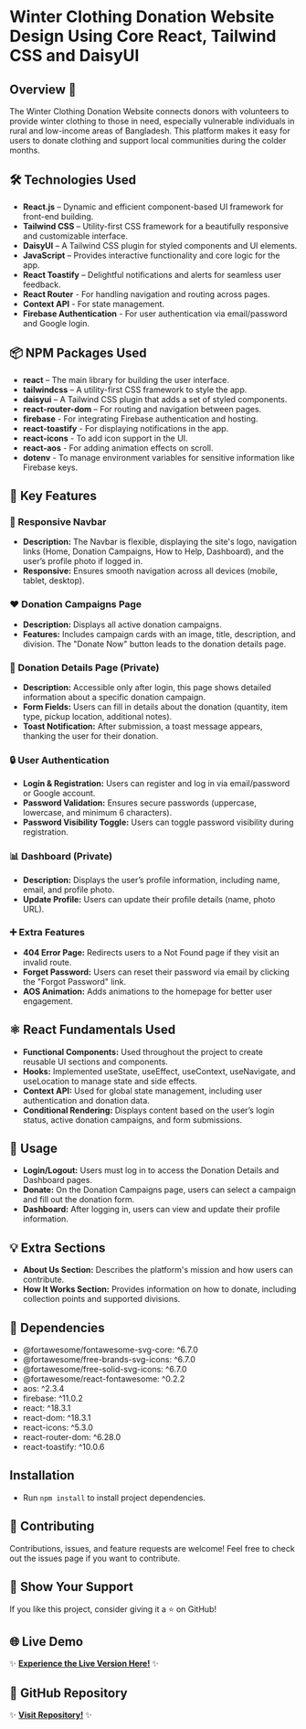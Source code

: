 # Winter Clothing Donation Website Design Using Core React, Tailwind CSS and DaisyUI

## Overview 🌟
The Winter Clothing Donation Website connects donors with volunteers to provide winter clothing to those in need, especially vulnerable individuals in rural and low-income areas of Bangladesh. This platform makes it easy for users to donate clothing and support local communities during the colder months.

## 🛠️ Technologies Used
- **React.js** – Dynamic and efficient component-based UI framework for front-end building.
- **Tailwind CSS** – Utility-first CSS framework for a beautifully responsive and customizable interface.
- **DaisyUI** – A Tailwind CSS plugin for styled components and UI elements.
- **JavaScript** – Provides interactive functionality and core logic for the app.
- **React Toastify** – Delightful notifications and alerts for seamless user feedback.
- **React Router** - For handling navigation and routing across pages.
- **Context API** - For state management.
- **Firebase Authentication** - For user authentication via email/password and Google login.

## 📦 NPM Packages Used
- **react** – The main library for building the user interface.
- **tailwindcss** – A utility-first CSS framework to style the app.
- **daisyui** – A Tailwind CSS plugin that adds a set of styled components.
- **react-router-dom** – For routing and navigation between pages.
- **firebase** - For integrating Firebase authentication and hosting.
- **react-toastify** - For displaying notifications in the app.
- **react-icons** - To add icon support in the UI.
- **react-aos** - For adding animation effects on scroll.
- **dotenv** - To manage environment variables for sensitive information like Firebase keys.

## 📱 Key Features
### 🚀 Responsive Navbar
- **Description:** The Navbar is flexible, displaying the site's logo, navigation links (Home, Donation Campaigns, How to Help, Dashboard), and the user’s profile photo if logged in.
- **Responsive:** Ensures smooth navigation across all devices (mobile, tablet, desktop).

### ❤️ Donation Campaigns Page
- **Description:** Displays all active donation campaigns.
- **Features:** Includes campaign cards with an image, title, description, and division. The "Donate Now" button leads to the donation details page.

### 🤝 Donation Details Page (Private)

- **Description:** Accessible only after login, this page shows detailed information about a specific donation campaign.
- **Form Fields:** Users can fill in details about the donation (quantity, item type, pickup location, additional notes).
- **Toast Notification:** After submission, a toast message appears, thanking the user for their donation.

### 🔒 User Authentication
- **Login & Registration:** Users can register and log in via email/password or Google account.
- **Password Validation:** Ensures secure passwords (uppercase, lowercase, and minimum 6 characters).
- **Password Visibility Toggle:** Users can toggle password visibility during registration.

### 📊 Dashboard (Private)
- **Description:** Displays the user’s profile information, including name, email, and profile photo.
- **Update Profile:** Users can update their profile details (name, photo URL).

### ➕ Extra Features
- **404 Error Page:** Redirects users to a Not Found page if they visit an invalid route.
- **Forget Password:** Users can reset their password via email by clicking the "Forgot Password" link.
- **AOS Animation:** Adds animations to the homepage for better user engagement.

## ⚛️ React Fundamentals Used
- **Functional Components:** Used throughout the project to create reusable UI sections and components.
- **Hooks:** Implemented useState, useEffect, useContext, useNavigate, and useLocation to manage state and side effects.
- **Context API:** Used for global state management, including user authentication and donation data.
- **Conditional Rendering:** Displays content based on the user’s login status, active donation campaigns, and form submissions.

## 📝 Usage
- **Login/Logout:** Users must log in to access the Donation Details and Dashboard pages.
- **Donate:** On the Donation Campaigns page, users can select a campaign and fill out the donation form.
- **Dashboard:** After logging in, users can view and update their profile information.

## 💡 Extra Sections
- **About Us Section:** Describes the platform's mission and how users can contribute.
- **How It Works Section:** Provides information on how to donate, including collection points and supported divisions.

## 🔗 Dependencies
- @fortawesome/fontawesome-svg-core: ^6.7.0
- @fortawesome/free-brands-svg-icons: ^6.7.0
- @fortawesome/free-solid-svg-icons: ^6.7.0
- @fortawesome/react-fontawesome: ^0.2.2
- aos: ^2.3.4
- firebase: ^11.0.2
- react: ^18.3.1
- react-dom: ^18.3.1
- react-icons: ^5.3.0
- react-router-dom: ^6.28.0
- react-toastify: ^10.0.6

## Installation
- Run `npm install` to install project dependencies.

## 📣 Contributing
Contributions, issues, and feature requests are welcome! Feel free to check out the issues page if you want to contribute.


## 🎉 Show Your Support
If you like this project, consider giving it a ⭐ on GitHub!

## 🌐 Live Demo
✨ **[Experience the Live Version Here!](https://winter-cloth-donation-auth.web.app)** ✨

## 📂 GitHub Repository
✨ **[Visit Repository!](https://github.com/elite1122/Winter-Clothing-Donation-Website-Design)** ✨
